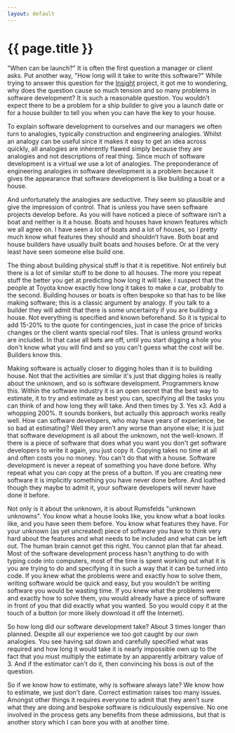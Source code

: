 ```yaml
---
layout: default
---
```

# {{ page.title }}

"When can be launch?"  It is often the first question a manager or client asks.  Put another way, "How long will it take to write this software?"  While trying to answer this question for the [Insight](/insight) project, it got me to wondering, why does the question cause so much tension and so many problems in software development?  It is such a reasonable question.  You wouldn’t expect there to be a problem for a ship builder to give you a launch date or for a house builder to tell you when you can have the key to your house.  

To explain software development to ourselves and our managers we often turn to analogies, typically construction and engineering analogies. Whilst an analogy can be useful since it makes it easy to get an idea across quickly, all analogies are inherently flawed simply because they are analogies and not descriptions of real thing.  Since much of software development is a virtual we use a lot of analogies.  The preponderance of engineering analogies in software development is a problem because it gives the appearance that software development is like building a boat or a house.  

And unfortunately the analogies are seductive.  They seem so plausible and give the impression of control.  That is unless you have seen software projects develop before.  As you will have noticed a piece of software isn’t a boat and neither is it a house.  Boats and houses have known features which we all agree on.  I have seen a lot of boats and a lot of houses, so I pretty much know what features they should and shouldn’t have.  Both boat and house builders have usually built boats and houses before.  Or at the very least have seen someone else build one.

The thing about building physical stuff is that it is repetitive.  Not entirely but there is a lot of similar stuff to be done to all houses.  The more you repeat stuff the better you get at predicting how long it will take.  I suspect that the people at Toyota know exactly how long it takes to make a car, probably to the second.  Building houses or boats is often bespoke so that has to be like making software; this is a classic argument by analogy.  If you talk to a builder they will admit that there is some uncertainty if you are building a house.  Not everything is specified and known beforehand.  So it is typical to add 15-20% to the quote for contingencies, just in case the price of bricks changes or the client wants special roof tiles.  That is unless ground works are included.  In that case all bets are off, until you start digging a hole you don't know what you will find and so you can't guess what the cost will be.  Builders know this.

Making software is actually closer to digging holes than it is to building house.  Not that the activities are similar it's just that digging holes is really about the unknown, and so is software development.  Programmers know this.  Within the software industry it is an open secret that the best way to estimate, it to try and estimate as best you can, specifying all the tasks you can think of and how long they will take.  And then times by 3.  Yes x3.  Add a whopping 200%.  It sounds bonkers, but actually this approach works really well.  How can software developers, who may have years of experience, be so bad at estimating?  Well they aren’t any worse than anyone else; it is just that software development is all about the unknown, not the well-known.  If there is a piece of software that does what you want you don't get software developers to write it again, you just copy it.  Copying takes no time at all and often costs you no money.  You can't do that with a house.  Software development is never a repeat of something you have done before.  Why repeat what you can copy at the press of a button.  If you are creating new software it is implicitly something you have never done before.  And loathed though they maybe to admit it, your software developers will never have done it before.  

Not only is it about the unknown, it is about Rumsfelds "unknown unknowns".  You know what a house looks like, you know what a boat looks like, and you have seen them before.  You know what features they have.  For your unknown (as yet uncreated) piece of software you have to think very hard about the features and what needs to be included and what can be left out.  The human brain cannot get this right.  You cannot plan that far ahead.  Most of the software development process hasn't anything to do with typing code into computers, most of the time is spent working out what it is you are trying to do and specifying it in such a way that it can be turned into code.  If you knew what the problems were and exactly how to solve them, writing software would be quick and easy, but you wouldn't be writing software you would be wasting time.  If you knew what the problems were and exactly how to solve them, you would already have a piece of software in front of you that did exactly what you wanted.  So you would copy it at the touch of a button (or more likely download it off the Internet).

So how long did our software development take?  About 3 times longer than planned.  Despite all our experience we too got caught by our own analogies.  You see having sat down and carefully specified what was required and how long it would take it is nearly impossible own up to the fact that you must multiply the estimate by an apparently arbitrary value of 3.  And if the estimator can't do it, then convincing his boss is out of the question.

So if we know how to estimate, why is software always late?  We know how to estimate, we just don't dare.  Correct estimation raises too many issues.  Amongst other things it requires everyone to admit that they aren’t sure what they are doing and bespoke software is ridiculously expensive.  No one involved in the process gets any benefits from these admissions, but that is another story which I can bore you with at another time.
